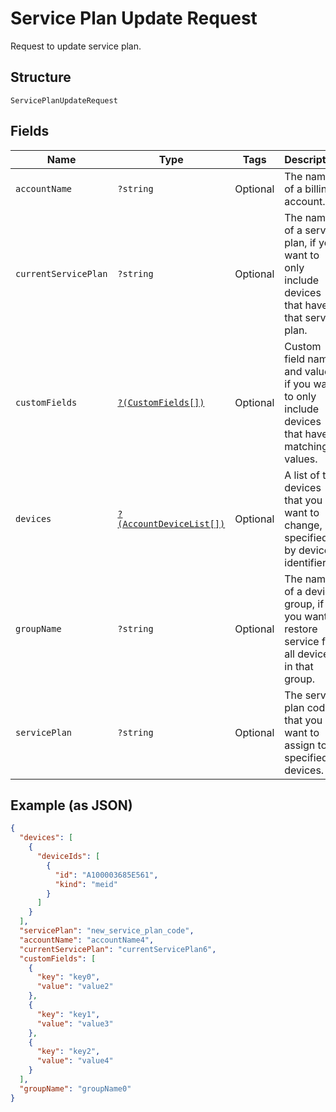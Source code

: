 
# Service Plan Update Request

Request to update service plan.

## Structure

`ServicePlanUpdateRequest`

## Fields

| Name | Type | Tags | Description | Getter | Setter |
|  --- | --- | --- | --- | --- | --- |
| `accountName` | `?string` | Optional | The name of a billing account. | getAccountName(): ?string | setAccountName(?string accountName): void |
| `currentServicePlan` | `?string` | Optional | The name of a service plan, if you want to only include devices that have that service plan. | getCurrentServicePlan(): ?string | setCurrentServicePlan(?string currentServicePlan): void |
| `customFields` | [`?(CustomFields[])`](../../doc/models/custom-fields.md) | Optional | Custom field names and values, if you want to only include devices that have matching values. | getCustomFields(): ?array | setCustomFields(?array customFields): void |
| `devices` | [`?(AccountDeviceList[])`](../../doc/models/account-device-list.md) | Optional | A list of the devices that you want to change, specified by device identifier. | getDevices(): ?array | setDevices(?array devices): void |
| `groupName` | `?string` | Optional | The name of a device group, if you want to restore service for all devices in that group. | getGroupName(): ?string | setGroupName(?string groupName): void |
| `servicePlan` | `?string` | Optional | The service plan code that you want to assign to all specified devices. | getServicePlan(): ?string | setServicePlan(?string servicePlan): void |

## Example (as JSON)

```json
{
  "devices": [
    {
      "deviceIds": [
        {
          "id": "A100003685E561",
          "kind": "meid"
        }
      ]
    }
  ],
  "servicePlan": "new_service_plan_code",
  "accountName": "accountName4",
  "currentServicePlan": "currentServicePlan6",
  "customFields": [
    {
      "key": "key0",
      "value": "value2"
    },
    {
      "key": "key1",
      "value": "value3"
    },
    {
      "key": "key2",
      "value": "value4"
    }
  ],
  "groupName": "groupName0"
}
```

